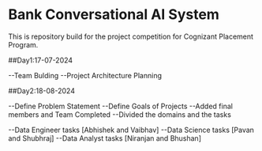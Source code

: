 # Bank Conversational AI System 
This is repository build for the project competition for Cognizant Placement Program.





##Day1:17-07-2024 

--Team Bulding
--Project Architecture Planning 

##Day2:18-08-2024

--Define Problem Statement 
--Define Goals of Projects
--Added final members and Team Completed 
--Divided the domains and the tasks 

--Data Engineer tasks [Abhishek and Vaibhav]
--Data Science tasks [Pavan and Shubhraj]
--Data Analyst tasks [Niranjan and Bhushan]








